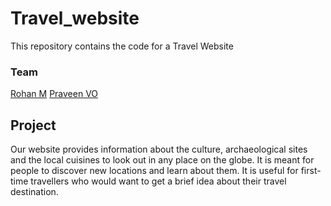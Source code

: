 # Travel_website 
This repository contains the code for a Travel Website

### Team
[Rohan M](https://github.com/rohanmrb)
[Praveen VO](https://github.com/Praveen94646)

## Project
Our website provides information about the culture, archaeological sites and the local cuisines to look out in any place on the globe. It is meant for people to discover new locations and learn about them. It is useful for first-time travellers who would want to get a brief idea about their travel destination.
